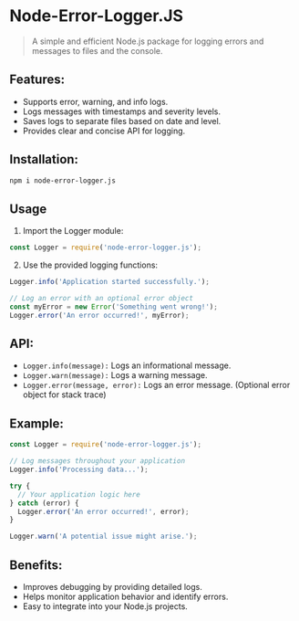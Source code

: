 # Node-Error-Logger.JS

> A simple and efficient Node.js package for logging errors and messages to files and the console.

## Features:
- Supports error, warning, and info logs.
- Logs messages with timestamps and severity levels.
- Saves logs to separate files based on date and level.
- Provides clear and concise API for logging.

## Installation:
```Bash
npm i node-error-logger.js
```

## Usage
1. Import the Logger module:
```JavaScript
const Logger = require('node-error-logger.js');
```
2. Use the provided logging functions:
```JavaScript
Logger.info('Application started successfully.');

// Log an error with an optional error object
const myError = new Error('Something went wrong!');
Logger.error('An error occurred!', myError);
```

## API:
- `Logger.info(message):` Logs an informational message.
- `Logger.warn(message):` Logs a warning message.
- `Logger.error(message, error):` Logs an error message. (Optional error object for stack trace)

## Example:
```JavaScript
const Logger = require('node-error-logger.js');

// Log messages throughout your application
Logger.info('Processing data...');

try {
  // Your application logic here
} catch (error) {
  Logger.error('An error occurred!', error);
}

Logger.warn('A potential issue might arise.');
```

## Benefits:
- Improves debugging by providing detailed logs.
- Helps monitor application behavior and identify errors.
- Easy to integrate into your Node.js projects.